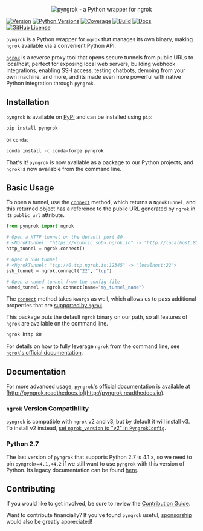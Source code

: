 <p align="center"><img alt="pyngrok - a Python wrapper for ngrok" src="https://pyngrok.readthedocs.io/en/latest/_images/logo.png" /></p>

[![Version](https://img.shields.io/pypi/v/pyngrok)](https://pypi.org/project/pyngrok)
[![Python Versions](https://img.shields.io/pypi/pyversions/pyngrok.svg)](https://pypi.org/project/pyngrok)
[![Coverage](https://img.shields.io/codecov/c/github/alexdlaird/pyngrok)](https://codecov.io/gh/alexdlaird/pyngrok)
[![Build](https://img.shields.io/github/actions/workflow/status/alexdlaird/pyngrok/build.yml)](https://github.com/alexdlaird/pyngrok/actions/workflows/build.yml)
[![Docs](https://img.shields.io/readthedocs/pyngrok)](https://pyngrok.readthedocs.io/en/latest)
[![GitHub License](https://img.shields.io/github/license/alexdlaird/pyngrok)](https://github.com/alexdlaird/pyngrok/blob/main/LICENSE)

`pyngrok` is a Python wrapper for `ngrok` that manages its own binary, making `ngrok` available via a convenient Python
API.

[`ngrok`](https://ngrok.com) is a reverse proxy tool that opens secure tunnels from public URLs to localhost, perfect
for exposing local web servers, building webhook integrations, enabling SSH access, testing chatbots, demoing from
your own machine, and more, and its made even more powerful with native Python integration through `pyngrok`.

## Installation

`pyngrok` is available on [PyPI](https://pypi.org/project/pyngrok/) and can be installed
using `pip`:

```sh
pip install pyngrok
```

or `conda`:

```sh
conda install -c conda-forge pyngrok
```

That's it! `pyngrok` is now available as a package to our Python projects, and `ngrok` is now available from
the command line.

## Basic Usage

To open a tunnel, use the [`connect`](https://pyngrok.readthedocs.io/en/latest/api.html#pyngrok.ngrok.connect) method,
which returns a `NgrokTunnel`, and this returned object has a reference to the public URL generated by `ngrok` in its
`public_url` attribute.

```python
from pyngrok import ngrok

# Open a HTTP tunnel on the default port 80
# <NgrokTunnel: "https://<public_sub>.ngrok.io" -> "http://localhost:80">
http_tunnel = ngrok.connect()

# Open a SSH tunnel
# <NgrokTunnel: "tcp://0.tcp.ngrok.io:12345" -> "localhost:22">
ssh_tunnel = ngrok.connect("22", "tcp")

# Open a named tunnel from the config file
named_tunnel = ngrok.connect(name="my_tunnel_name")
```

The [`connect`](https://pyngrok.readthedocs.io/en/latest/api.html#pyngrok.ngrok.connect) method takes `kwargs` as
well, which allows us to pass additional properties that are [supported by `ngrok`](https://ngrok.com/docs/secure-tunnels/ngrok-agent/reference/config/#tunnel-definitions).

This package puts the default `ngrok` binary on our path, so all features of `ngrok` are
available on the command line.

```sh
ngrok http 80
```

For details on how to fully leverage `ngrok` from the command line, see [`ngrok`'s official documentation](https://ngrok.com/docs).

## Documentation

For more advanced usage, `pyngrok`'s official documentation is available at [http://pyngrok.readthedocs.io](http://pyngrok.readthedocs.io).

### `ngrok` Version Compatibility

`pyngrok` is compatible with `ngrok` v2 and v3, but by default it will install v3. To install v2 instead,
[set `ngrok_version` to "v2" in `PyngrokConfig`](https://pyngrok.readthedocs.io/en/latest/index.html#ngrok-version-compatibility).

### Python 2.7

The last version of `pyngrok` that supports Python 2.7 is 4.1.x, so we need to pin `pyngrok>=4.1,<4.2` if we still want
to use `pyngrok` with this version of Python. Its legacy documentation can be found [here](https://pyngrok.readthedocs.io/en/4.1.x/).

## Contributing

If you would like to get involved, be sure to review the [Contribution Guide](https://github.com/alexdlaird/pyngrok/blob/main/CONTRIBUTING.rst).

Want to contribute financially? If you've found `pyngrok` useful, [sponsorship](https://github.com/sponsors/alexdlaird) would
also be greatly appreciated!
